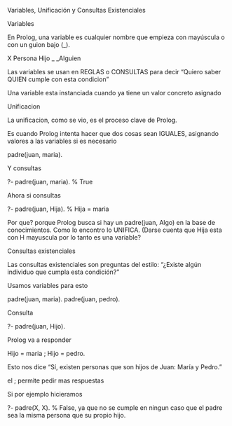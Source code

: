 Variables, Unificación y Consultas Existenciales

Variables

En Prolog, una variable es cualquier nombre que empieza con mayúscula o con un guion bajo (_).

X
Persona
Hijo
_
_Alguien


Las variables se usan en REGLAS o CONSULTAS para decir 
	“Quiero saber QUIEN cumple con esta condicion”

Una variable esta instanciada cuando ya tiene un valor concreto asignado

Unificacion

La unificacion, como se vio, es el proceso clave de Prolog.

Es cuando Prolog intenta hacer que dos cosas sean IGUALES, asignando valores a las variables si es necesario

padre(juan, maria).


Y consultas

?- padre(juan, maria). % True 


Ahora si consultas

?- padre(juan, Hija). % Hija = maria


Por que? porque Prolog busca si hay un padre(juan, Algo) en la base de conocimientos. Como lo encontro lo UNIFICA. (Darse cuenta que Hija esta con H mayuscula por lo tanto es una variable?

Consultas existenciales

Las consultas existenciales son preguntas del estilo:
	“¿Existe algún individuo que cumpla esta condición?”

Usamos variables para esto

padre(juan, maria).
padre(juan, pedro).


Consulta

?- padre(juan, Hijo).


Prolog va a responder

Hijo = maria ;
Hijo = pedro.


Esto nos dice “Sí, existen personas que son hijos de Juan: María y Pedro.”

el ; permite pedir mas respuestas

Si por ejemplo hicieramos

?- padre(X, X). % False, ya que no se cumple en ningun caso que el padre sea la misma persona que su propio hijo.


